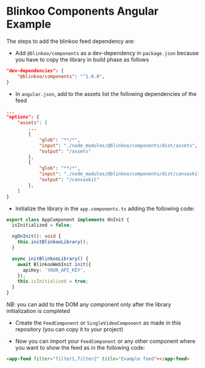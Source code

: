 # Blinkoo Components Angular Example

The steps to add the blinkoo feed dependency are:

- Add `@blinkoo/components` as a dev-dependency in `package.json` because you have to copy the library in build phase as follows
```json
"dev-dependencies": {
    "@blinkoo/components": "^1.0.0",
}
```
- In `angular.json`, add to the assets list the following dependencies of the feed
```json
...
"options": {
    "assets": [
        ...
        {
            "glob": "**/*",
            "input": "./node_modules/@blinkoo/components/dist/assets",
            "output": "/assets"
        },
        {
            "glob": "**/*",
            "input": "./node_modules/@blinkoo/components/dist/canvaskit",
            "output": "/canvaskit"
        },
    ]
}
```

- Initialize the library in the `app.components.ts` adding the following code:
```typescript
export class AppComponent implements OnInit {
  isInitialized = false;

  ngOnInit(): void {
    this.initBlinkooLibrary();
  }

  async initBlinkooLibrary() {
    await BlinkooWebInit.init({
      apiKey: 'YOUR_API_KEY',
    });
    this.isInitialized = true;
  }
}
```
*NB*: you can add to the DOM any component only after the library initialization is completed

- Create the `FeedComponent` or `SingleVideoComponent` as made in this repository (you can copy it to your project)

- Now you can import your `FeedComponent` or any other component where you want to show the feed as in the following code:

```html
<app-feed filter="filter1,filter2" title="Example feed"></app-feed>
```
